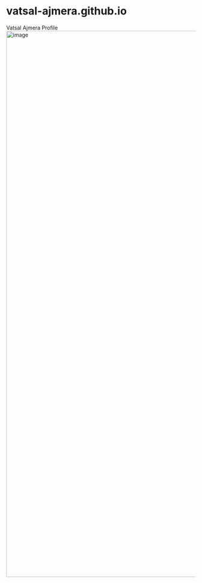 # vatsal-ajmera.github.io
Vatsal Ajmera Profile
<img width="1454" alt="image" src="https://github.com/user-attachments/assets/a66996de-68ef-4a95-9978-93753889abfb">
